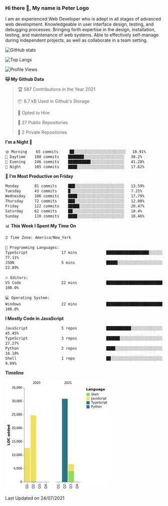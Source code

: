 ### Hi there 👋, My name is Peter Logo

I am an experienced Web Developer who is adept in all stages of advanced web development. Knowledgeable in user interface design, 
testing, and debugging processes. Bringing forth expertise in the design, installation, testing, and maintenance of web systems. 
Able to effectively self-manage during independent projects, as well as collaborate in a team setting.

![GitHub stats](https://github-readme-stats.vercel.app/api?username=peterlogo&show_icons=true&count_private=true&theme=dark)

![Top Langs](https://github-readme-stats.vercel.app/api/top-langs/?username=peterlogo&theme=dark&layout=compact&langs_count=8)

<!--START_SECTION:waka-->
![Profile Views](http://img.shields.io/badge/Profile%20Views-15-blue)

**🐱 My Github Data** 

> 🏆 587 Contributions in the Year 2021
 > 
> 📦 8.7 kB Used in Github's Storage 
 > 
> 💼 Opted to Hire
 > 
> 📜 27 Public Repositories 
 > 
> 🔑 2 Private Repositories  
 > 
**I'm a Night 🦉** 

```text
🌞 Morning    65 commits     ██░░░░░░░░░░░░░░░░░░░░░░░   10.91% 
🌆 Daytime    180 commits    ███████░░░░░░░░░░░░░░░░░░   30.2% 
🌃 Evening    246 commits    ██████████░░░░░░░░░░░░░░░   41.28% 
🌙 Night      105 commits    ████░░░░░░░░░░░░░░░░░░░░░   17.62%

```
📅 **I'm Most Productive on Friday** 

```text
Monday       81 commits     ███░░░░░░░░░░░░░░░░░░░░░░   13.59% 
Tuesday      43 commits     █░░░░░░░░░░░░░░░░░░░░░░░░   7.21% 
Wednesday    106 commits    ████░░░░░░░░░░░░░░░░░░░░░   17.79% 
Thursday     72 commits     ███░░░░░░░░░░░░░░░░░░░░░░   12.08% 
Friday       122 commits    █████░░░░░░░░░░░░░░░░░░░░   20.47% 
Saturday     62 commits     ██░░░░░░░░░░░░░░░░░░░░░░░   10.4% 
Sunday       110 commits    ████░░░░░░░░░░░░░░░░░░░░░   18.46%

```


📊 **This Week I Spent My Time On** 

```text
⌚︎ Time Zone: America/New_York

💬 Programming Languages: 
TypeScript               17 mins             ███████████████████░░░░░░   77.11% 
JSON                     5 mins              █████░░░░░░░░░░░░░░░░░░░░   22.89%

🔥 Editors: 
VS Code                  22 mins             █████████████████████████   100.0%

💻 Operating System: 
Windows                  22 mins             █████████████████████████   100.0%

```

**I Mostly Code in JavaScript** 

```text
JavaScript               5 repos             ███████████░░░░░░░░░░░░░░   45.45% 
TypeScript               3 repos             ██████░░░░░░░░░░░░░░░░░░░   27.27% 
Python                   2 repos             ████░░░░░░░░░░░░░░░░░░░░░   18.18% 
Shell                    1 repo              ██░░░░░░░░░░░░░░░░░░░░░░░   9.09%

```


**Timeline**

![Chart not found](https://raw.githubusercontent.com/peterlogo/peterlogo/main/charts/bar_graph.png) 


 Last Updated on 24/07/2021
<!--END_SECTION:waka-->


